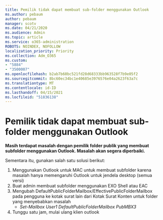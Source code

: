 ```yaml
---
title: Pemilik tidak dapat membuat sub-folder menggunakan Outlook
ms.author: pebaum
author: pebaum
manager: scotv
ms.date: 04/21/2020
ms.audience: Admin
ms.topic: article
ms.service: o365-administration
ROBOTS: NOINDEX, NOFOLLOW
localization_priority: Priority
ms.collection: Adm_O365
ms.custom:
- "5884"
- "3500007"
ms.openlocfilehash: b2ab7b60bc521fd28d68333bb963528f7b9e05f2
ms.sourcegitcommit: 8bc60ec34bc1e40685e3976576e04a2623f63a7c
ms.translationtype: MT
ms.contentlocale: id-ID
ms.lasthandoff: 04/15/2021
ms.locfileid: "51836138"
---
```

# <a name="owner-cannot-create-sub-folder-using-outlook"></a>Pemilik tidak dapat membuat sub-folder menggunakan Outlook

**Masih terdapat masalah dengan pemilik folder publik yang membuat subfolder menggunakan Outlook. Masalah akan segera diperbaiki.**

Sementara itu, gunakan salah satu solusi berikut:

1. Menggunakan Outlook untuk MAC untuk membuat subfolder karena masalah hanya memengaruhi Outlook untuk jendela desktop (semua versi)
2. Buat admin membuat subfolder menggunakan EXO Shell atau EAC
3. Mengubah DefaultPublicFolderMailbox/EffectivePublicFolderMailbox pada pengguna ke kotak surat lain dari Kotak Surat Konten untuk folder yang menyebabkan masalah  
    - *Set-Mailbox User1 DefaultPublicFolderMailbox PubMBX3*
4. Tunggu satu jam, mulai ulang klien outlook